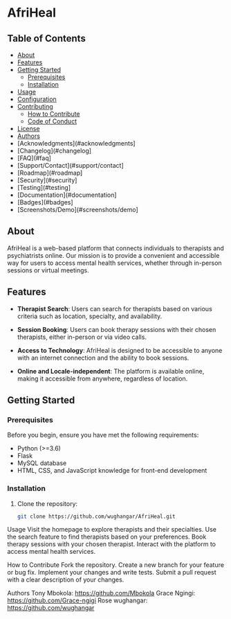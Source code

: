 # AfriHeal

## Table of Contents
- [About](#about)
- [Features](#features)
- [Getting Started](#getting-started)
  - [Prerequisites](#prerequisites)
  - [Installation](#installation)
- [Usage](#usage)
- [Configuration](#configuration)
- [Contributing](#contributing)
  - [How to Contribute](#how-to-contribute)
  - [Code of Conduct](#code-of-conduct)
- [License](#license)
- [Authors](#authors)
- [Acknowledgments](#acknowledgments]
- [Changelog](#changelog]
- [FAQ](#faq]
- [Support/Contact](#support/contact]
- [Roadmap](#roadmap]
- [Security](#security]
- [Testing](#testing]
- [Documentation](#documentation]
- [Badges](#badges]
- [Screenshots/Demo](#screenshots/demo]

## About

AfriHeal is a web-based platform that connects individuals to therapists and psychiatrists online. Our mission is to provide a convenient and accessible way for users to access mental health services, whether through in-person sessions or virtual meetings.

## Features

- **Therapist Search**: Users can search for therapists based on various criteria such as location, specialty, and availability.

- **Session Booking**: Users can book therapy sessions with their chosen therapists, either in-person or via video calls.

- **Access to Technology**: AfriHeal is designed to be accessible to anyone with an internet connection and the ability to book sessions.

- **Online and Locale-independent**: The platform is available online, making it accessible from anywhere, regardless of location.

## Getting Started

### Prerequisites

Before you begin, ensure you have met the following requirements:

- Python (>=3.6)
- Flask
- MySQL database
- HTML, CSS, and JavaScript knowledge for front-end development

### Installation

1. Clone the repository:

   ```sh
   git clone https://github.com/wughangar/AfriHeal.git
Usage
Visit the homepage to explore therapists and their specialties.
Use the search feature to find therapists based on your preferences.
Book therapy sessions with your chosen therapist.
Interact with the platform to access mental health services.


How to Contribute
Fork the repository.
Create a new branch for your feature or bug fix.
Implement your changes and write tests.
Submit a pull request with a clear description of your changes.


Authors
Tony Mbokola: https://github.com/Mbokola
Grace Ngingi: https://github.com/Grace-ngigi
Rose wughangar: https://github.com/wughangar
